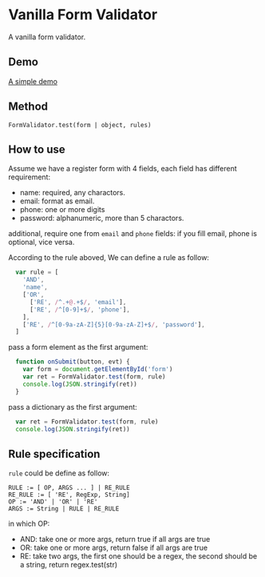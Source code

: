 # Vanilla Form Validator

A vanilla form validator.

## Demo

[A simple demo](https://lyricat.github.io/vanilla-form-validator/demo/)

## Method

`FormValidator.test(form | object, rules)`

## How to use

Assume we have a register form with 4 fields, each field has different requirement:

- name: required, any charactors.
- email: format as email.
- phone: one or more digits
- password: alphanumeric, more than 5 charactors.

additional, require one from `email` and `phone` fields: if you fill email, phone is optional, vice versa.

According to the rule aboved, We can define a rule as follow:

```javascript
  var rule = [
    'AND',
    'name',
    ['OR',
      ['RE', /^.+@.+$/, 'email'],
      ['RE', /^[0-9]+$/, 'phone'],
    ],
    ['RE', /^[0-9a-zA-Z]{5}[0-9a-zA-Z]+$/, 'password'],
  ]
```

pass a form element as the first argument:

```javascript
  function onSubmit(button, evt) {
    var form = document.getElementById('form')
    var ret = FormValidator.test(form, rule)
    console.log(JSON.stringify(ret))
  }
```

pass a dictionary as the first argument:

```javascript
  var ret = FormValidator.test(form, rule)
  console.log(JSON.stringify(ret))
```

## Rule specification

`rule` could be define as follow:

```
RULE := [ OP, ARGS ... ] | RE_RULE
RE_RULE := [ 'RE', RegExp, String]
OP := 'AND' | 'OR' | 'RE'
ARGS := String | RULE | RE_RULE
```

in which OP:

- AND: take one or more args, return true if all args are true
- OR: take one or more args, return false if all args are true
- RE: take two args, the first one should be a regex, the second should be a string, return regex.test(str)
